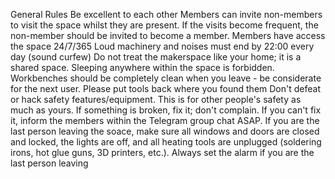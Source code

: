 General Rules
Be excellent to each other
Members can invite non-members to visit the space whilst they are present. If the visits become frequent, the non-member should be invited to become a member.
Members have access the space 24/7/365
Loud machinery and noises must end by 22:00 every day (sound curfew)
Do not treat the makerspace like your home; it is a shared space. Sleeping anywhere within the space is forbidden.
Workbenches should be completely clean when you leave - be considerate for the next user.
Please put tools back where you found them
Don't defeat or hack safety features/equipment. This is for other people's safety as much as yours.
If something is broken, fix it; don't complain. If you can't fix it, inform the members within the Telegram group chat ASAP.
If you are the last person leaving the soace, make sure all windows and doors are closed and locked, the lights are off, and all heating tools are unplugged (soldering irons, hot glue guns, 3D printers, etc.). 
Always set the alarm if you are the last person leaving
